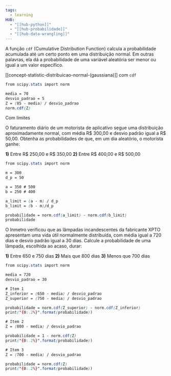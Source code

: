 ```yaml
---
tags:
  - learning
HUB:
  - "[[hub-python]]"
  - "[[hub-probabilidade]]"
  - "[[hub-data-wrangling]]"
---
```

A função `cdf` (Cumulative Distribution Function) calcula a probabilidade acumulada até um certo ponto em uma distribuição normal. Em outras palavras, ela dá a probabilidade de uma variável aleatória ser menor ou igual a um valor específico.

[[concept-statistic-distribuicao-normal-(gaussiana)]] com `cdf`

```css
from scipy.stats import norm

media = 70
desvio_padrao = 5
Z = (85 - media) / desvio_padrao
norm.cdf(Z)
```

Com limites

O faturamento diário de um motorista de aplicativo segue uma distribuição aproximadamente normal, com média R$ 300,00 e desvio padrão igual a R$ 50,00. Obtenha as probabilidades de que, em um dia aleatório, o motorista ganhe:

**1)** Entre R$ 250,00 e R$ 350,00 **2)** Entre R$ 400,00 e R$ 500,00
```css
from scipy.stats import norm

m = 300
d_p = 50

a = 350 # 500
b = 250 # 400

a_limit = (a - m) / d_p
b_limit = (b - m)/d_p

probabilidade = norm.cdf(a_limit) - norm.cdf(b_limit)
probabilidade

```



O Inmetro verificou que as lâmpadas incandescentes da fabricante XPTO apresentam uma vida útil normalmente distribuída, com média igual a 720 dias e desvio padrão igual a 30 dias. Calcule a probabilidade de uma lâmpada, escolhida ao acaso, durar:

**1)** Entre 650 e 750 dias **2)** Mais que 800 dias **3)** Menos que 700 dias

```css
from scipy.stats import norm

media = 720
desvio_padrao = 30

# Item 1
Z_inferior = (650 - media) / desvio_padrao
Z_superior = (750 - media) / desvio_padrao

probabilidade = norm.cdf(Z_superior) - norm.cdf(Z_inferior)
print("{0:.2%}".format(probabilidade))

# Item 2
Z = (800 - media) / desvio_padrao

probabilidade = 1 - norm.cdf(Z)
print("{0:.2%}".format(probabilidade))

# Item 3
Z = (700 - media) / desvio_padrao

probabilidade = norm.cdf(Z)
print("{0:.2%}".format(probabilidade))
```

